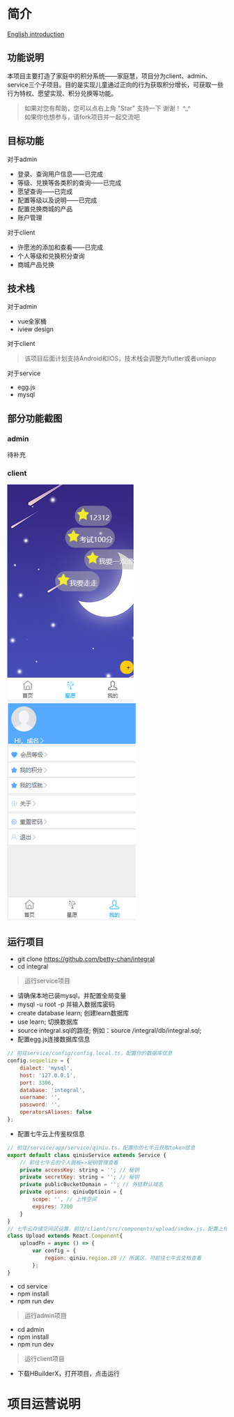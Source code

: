 
# 简介

[English introduction](./README_EN.md)

## 功能说明
  本项目主要打造了家庭中的积分系统——家庭慧，项目分为client、admin、service三个子项目。目的是实现儿童通过正向的行为获取积分增长，可获取一些行为特权、愿望实现、积分兑换等功能。
  > 如果对您有帮助，您可以点右上角 "Star" 支持一下 谢谢！ ^_^  
  > 如果你也想参与，请fork项目并一起交流吧

## 目标功能
对于admin
- 登录、查询用户信息——已完成
- 等级、兑换等各类积的查询——已完成
- 愿望查询——已完成
- 配置等级以及说明——已完成
- 配置兑换商城的产品
- 账户管理
  
对于client
- 许愿池的添加和查看——已完成
- 个人等级和兑换积分查询
- 商城产品兑换

## 技术栈
对于admin
- vue全家桶
- iview design

对于client
> 该项目后面计划支持Android和IOS，技术栈会调整为flutter或者uniapp

对于service
- egg.js
- mysql

## 部分功能截图
### admin  
待补充  
### client  
![星愿](./public/%E6%98%9F%E6%84%BF.PNG)  
![用户中心](./public/%E7%94%A8%E6%88%B7%E4%B8%AD%E5%BF%83.PNG) 

## 运行项目
* git clone https://github.com/betty-chan/integral
* cd integral

> 运行service项目

* 请确保本地已装mysql，并配置全局变量
* mysql -u root -p 并输入数据库密码
* create database learn; 创建learn数据库
* use learn;  切换数据库
* source integral.sql的路径; 例如：source /integral/db/integral.sql;
* 配置egg.js连接数据库信息

```javascript
// 前往service/config/config.local.ts，配置你的数据库信息
config.sequelize = {
    dialect: 'mysql',
    host: '127.0.0.1',
    port: 3306,
    database: 'integral',
    username: '', 
    password: '', 
    operatorsAliases: false
};
```

* 配置七牛云上传鉴权信息

```javascript
// 前往/service/app/service/qiniu.ts，配置你的七牛云获取token信息
export default class qiniuService extends Service {
    // 前往七牛云的个人面板=>秘钥管理查看
    private accessKey: string = ''; // 秘钥
    private secretKey: string = ''; // 秘钥
    private publicBucketDomain = ''; // 外链默认域名
    private options: qiniuOptioin = {
        scope: '', // 上传空间
        expires: 7200
    }
}
// 七牛云存储空间区设置，前往/client/src/components/upload/index.js，配置上传区
class Upload extends React.Component{
    uploadFn = async () => {
        var config = {
            region: qiniu.region.z0 // 所属区，可前往七牛云文档查看
        };
}
```

* cd service
* npm install
* npm run dev

> 运行admin项目

* cd admin
* npm install
* npm run dev

> 运行client项目

* 下载HBuilderX，打开项目，点击运行

# 项目运营说明